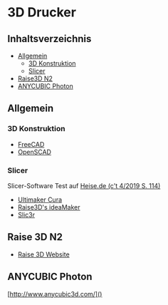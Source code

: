 # 3D Drucker

## Inhaltsverzeichnis

- [Allgemein](#allgemein)
  - [3D Konstruktion](#3d-konstruktion)
  - [Slicer](#slicer)
- [Raise3D N2](#raise3d-n2)
- [ANYCUBIC Photon](#anycubic-photon)

## Allgemein

### 3D Konstruktion

- [FreeCAD](https://www.freecadweb.org/)
- [OpenSCAD](http://www.openscad.org/)

### Slicer

Slicer-Software Test auf [Heise.de (c't 4/2019 S. 114)](https://www.heise.de/select/ct/2019/04/1549973590018813)

- [Ultimaker Cura](https://ultimaker.com/en/products/ultimaker-cura-software)
- [Raise3D's ideaMaker](https://www.raise3d.com/pages/ideamaker)
- [Slic3r](https://slic3r.org/)

## Raise 3D N2

- [Raise 3D Website](https://www.raise3d.com/)


## ANYCUBIC Photon

[http://www.anycubic3d.com/]()
